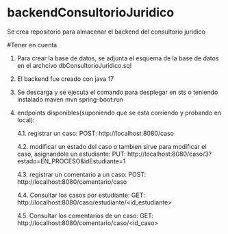 # backendConsultorioJuridico
Se crea repositorio para almacenar el backend del consultorio juridico

#Tener en cuenta
1. Para crear la base de datos, se adjunta el esquema de la base de datos en el archcivo dbConsultorioJuridico.sql
2. El backend fue creado con java 17
3. Se descarga y se ejecuta el comando para desplegar en sts o teniendo instalado maven
  mvn spring-boot:run
4. endpoints disponibles(suponiendo que se esta corriendo y probando en local):

   4.1. registrar un caso: POST: http://localhost:8080/caso
   
   4.2. modificar un estado del caso o tambien sirve para modificar el caso, asignandole un estudiante: PUT: http://localhost:8080/caso/3?estado=EN_PROCESO&idEstudiante=1
   
   4.3. registrar un comentario a un caso: POST: http://localhost:8080/comentario/caso
   
   4.4. Consultar los casos por estudiante: GET: http://localhost:8080/caso/estudiante/<id_estudiante>
   
   4.5. Consultar los comentarios de un caso: GET: http://localhost:8080/comentario/caso/<id_caso>


